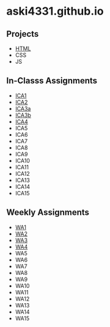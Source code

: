 # aski4331.github.io


## Projects


* [HTML](https://aski4331.github.io/html-midterm/page5.html)
* CSS
* JS

## In-Classs Assignments


* [ICA1](https://aski4331.github.io/ica/ica1.pdf)
* [ICA2](https://aski4331.github.io/ica/ica2.pdf)
* [ICA3a](https://aski4331.github.io/ica/ica3a.html)
* [ICA3b](https://aski4331.github.io/ica/ica3b.html)
* [ICA4](https://aski4331.github.io/ica/ica4.html)
* ICA5
* ICA6
* ICA7
* ICA8
* ICA9
* ICA10
* ICA11
* ICA12
* ICA13
* ICA14
* ICA15


## Weekly Assignments


* [WA1](https://aski4331.github.io/wa/wa1.html)
* [WA2](https://aski4331.github.io/wa/wa2.html)
* [WA3](https://aski4331.github.io/wa/wa3.html)
* [WA4](https://aski4331.github.io/wa/wa4.html)
* WA5
* WA6
* WA7
* WA8
* WA9
* WA10
* WA11
* WA12
* WA13
* WA14
* WA15

